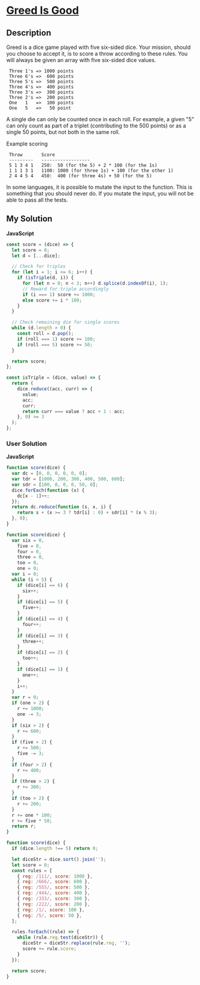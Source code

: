 # [Greed Is Good](https://www.codewars.com/kata/5270d0d18625160ada0000e4)

## Description

Greed is a dice game played with five six-sided dice. Your mission, should you choose to accept it, is to score a throw according to these rules. You will always be given an array with five six-sided dice values.

```
 Three 1's => 1000 points
 Three 6's =>  600 points
 Three 5's =>  500 points
 Three 4's =>  400 points
 Three 3's =>  300 points
 Three 2's =>  200 points
 One   1   =>  100 points
 One   5   =>   50 point
```

A single die can only be counted once in each roll. For example, a given "5" can only count as part of a triplet (contributing to the 500 points) or as a single 50 points, but not both in the same roll.

Example scoring

```
 Throw       Score
 ---------   ------------------
 5 1 3 4 1   250:  50 (for the 5) + 2 * 100 (for the 1s)
 1 1 1 3 1   1100: 1000 (for three 1s) + 100 (for the other 1)
 2 4 4 5 4   450:  400 (for three 4s) + 50 (for the 5)
```

In some languages, it is possible to mutate the input to the function. This is something that you should never do. If you mutate the input, you will not be able to pass all the tests.

## My Solution

**JavaScript**

```js
const score = (dice) => {
  let score = 0;
  let d = [...dice];

  // Check for triples
  for (let i = 1; i <= 6; i++) {
    if (isTriple(d, i)) {
      for (let n = 0; n < 3; n++) d.splice(d.indexOf(i), 1);
      // Reward for triple accordingly
      if (i === 1) score += 1000;
      else score += i * 100;
    }
  }

  // Check remaining die for single scores
  while (d.length > 0) {
    const roll = d.pop();
    if (roll === 1) score += 100;
    if (roll === 5) score += 50;
  }

  return score;
};

const isTriple = (dice, value) => {
  return (
    dice.reduce((acc, curr) => {
      value;
      acc;
      curr;
      return curr === value ? acc + 1 : acc;
    }, 0) >= 3
  );
};
```

### User Solution

**JavaScript**

```js
function score(dice) {
  var dc = [0, 0, 0, 0, 0, 0];
  var tdr = [1000, 200, 300, 400, 500, 600];
  var sdr = [100, 0, 0, 0, 50, 0];
  dice.forEach(function (x) {
    dc[x - 1]++;
  });
  return dc.reduce(function (s, x, i) {
    return s + (x >= 3 ? tdr[i] : 0) + sdr[i] * (x % 3);
  }, 0);
}
```

```js
function score(dice) {
  var six = 0,
    five = 0,
    four = 0,
    three = 0,
    too = 0,
    one = 0;
  var i = 0;
  while (i < 5) {
    if (dice[i] == 6) {
      six++;
    }
    if (dice[i] == 5) {
      five++;
    }
    if (dice[i] == 4) {
      four++;
    }
    if (dice[i] == 3) {
      three++;
    }
    if (dice[i] == 2) {
      too++;
    }
    if (dice[i] == 1) {
      one++;
    }
    i++;
  }
  var r = 0;
  if (one > 2) {
    r += 1000;
    one -= 3;
  }
  if (six > 2) {
    r += 600;
  }
  if (five > 2) {
    r += 500;
    five -= 3;
  }
  if (four > 2) {
    r += 400;
  }
  if (three > 2) {
    r += 300;
  }
  if (too > 2) {
    r += 200;
  }
  r += one * 100;
  r += five * 50;
  return r;
}
```

```js
function score(dice) {
  if (dice.length !== 5) return 0;

  let diceStr = dice.sort().join('');
  let score = 0;
  const rules = [
    { reg: /111/, score: 1000 },
    { reg: /666/, score: 600 },
    { reg: /555/, score: 500 },
    { reg: /444/, score: 400 },
    { reg: /333/, score: 300 },
    { reg: /222/, score: 200 },
    { reg: /1/, score: 100 },
    { reg: /5/, score: 50 },
  ];

  rules.forEach((rule) => {
    while (rule.reg.test(diceStr)) {
      diceStr = diceStr.replace(rule.reg, '');
      score += rule.score;
    }
  });

  return score;
}
```
